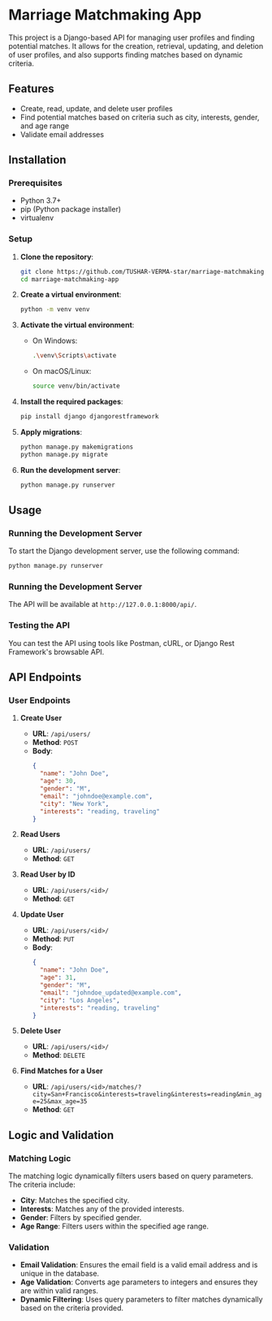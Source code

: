 # Marriage Matchmaking App

This project is a Django-based API for managing user profiles and finding potential matches. It allows for the creation, retrieval, updating, and deletion of user profiles, and also supports finding matches based on dynamic criteria.

## Features

- Create, read, update, and delete user profiles
- Find potential matches based on criteria such as city, interests, gender, and age range
- Validate email addresses

## Installation

### Prerequisites

- Python 3.7+
- pip (Python package installer)
- virtualenv

### Setup

1. **Clone the repository**:
    ```bash
    git clone https://github.com/TUSHAR-VERMA-star/marriage-matchmaking.git
    cd marriage-matchmaking-app
    ```

2. **Create a virtual environment**:
    ```bash
    python -m venv venv
    ```

3. **Activate the virtual environment**:
    - On Windows:
      ```bash
      .\venv\Scripts\activate
      ```
    - On macOS/Linux:
      ```bash
      source venv/bin/activate
      ```

4. **Install the required packages**:
    ```bash
    pip install django djangorestframework
    ```

5. **Apply migrations**:
    ```bash
    python manage.py makemigrations
    python manage.py migrate
    ```

6. **Run the development server**:
    ```bash
    python manage.py runserver
    ```

## Usage

### Running the Development Server

To start the Django development server, use the following command:

```bash
python manage.py runserver
```
### Running the Development Server

The API will be available at `http://127.0.0.1:8000/api/`.

### Testing the API

You can test the API using tools like Postman, cURL, or Django Rest Framework's browsable API.

## API Endpoints

### User Endpoints

1. **Create User**
    - **URL**: `/api/users/`
    - **Method**: `POST`
    - **Body**:
      ```json
      {
        "name": "John Doe",
        "age": 30,
        "gender": "M",
        "email": "johndoe@example.com",
        "city": "New York",
        "interests": "reading, traveling"
      }
      ```

2. **Read Users**
    - **URL**: `/api/users/`
    - **Method**: `GET`

3. **Read User by ID**
    - **URL**: `/api/users/<id>/`
    - **Method**: `GET`

4. **Update User**
    - **URL**: `/api/users/<id>/`
    - **Method**: `PUT`
    - **Body**:
      ```json
      {
        "name": "John Doe",
        "age": 31,
        "gender": "M",
        "email": "johndoe_updated@example.com",
        "city": "Los Angeles",
        "interests": "reading, traveling"
      }
      ```

5. **Delete User**
    - **URL**: `/api/users/<id>/`
    - **Method**: `DELETE`

6. **Find Matches for a User**
    - **URL**: `/api/users/<id>/matches/?city=San+Francisco&interests=traveling&interests=reading&min_age=25&max_age=35`
    - **Method**: `GET`

## Logic and Validation

### Matching Logic

The matching logic dynamically filters users based on query parameters. The criteria include:

- **City**: Matches the specified city.
- **Interests**: Matches any of the provided interests.
- **Gender**: Filters by specified gender.
- **Age Range**: Filters users within the specified age range.

### Validation

- **Email Validation**: Ensures the email field is a valid email address and is unique in the database.
- **Age Validation**: Converts age parameters to integers and ensures they are within valid ranges.
- **Dynamic Filtering**: Uses query parameters to filter matches dynamically based on the criteria provided.
